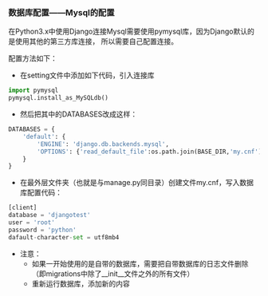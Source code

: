 ### 数据库配置——Mysql的配置
在Python3.x中使用Django连接Mysql需要使用pymysql库，因为Django默认的是使用其他的第三方库连接，
所以需要自己配置连接。

配置方法如下：

- 在setting文件中添加如下代码，引入连接库

```python
import pymysql
pymysql.install_as_MySQLdb()
```
- 然后把其中的DATABASES改成这样：
```python
DATABASES = {
    'default': {
        'ENGINE': 'django.db.backends.mysql',
        'OPTIONS': {'read_default_file':os.path.join(BASE_DIR,'my.cnf'),}
    }
}
```
- 在最外层文件夹（也就是与manage.py同目录）创建文件my.cnf，写入数据库配置代码：
```python
[client]
database = 'djangotest'
user = 'root'
password = 'python'
dafault-character-set = utf8mb4
```
- 注意：
    - 如果一开始使用的是自带的数据库，需要把自带数据库的日志文件删除（即migrations中除了__init__文件之外的所有文件）
    - 重新运行数据库，添加新的内容